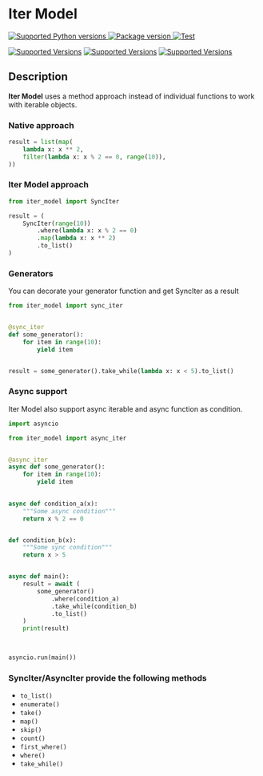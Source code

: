 # Iter Model

<a href="https://pypi.org/project/iter_model" target="_blank">
    <img src="https://img.shields.io/pypi/pyversions/iter_model.svg?color=%2334D058" alt="Supported Python versions">
</a>
<a href="https://pypi.org/project/iter_model" target="_blank">
    <img src="https://img.shields.io/pypi/v/iter_model?color=%2334D058&label=pypi%20package" alt="Package version">
</a>
<a href="https://github.com/VolodymyrBor/iter_model/actions?query=workflow%3ATest+event%3Apush+branch%3Amaster" target="_blank">
    <img src="https://github.com/VolodymyrBor/iter_model/workflows/Test/badge.svg?event=push&branch=master" alt="Test">
</a>

[![Supported Versions](https://img.shields.io/badge/coverage-100%25-green)](https://shields.io/)
[![Supported Versions](https://img.shields.io/badge/poetry-✅-grey)](https://shields.io/)
[![Supported Versions](https://img.shields.io/badge/async-✅-grey)](https://shields.io/)

## Description

**Iter Model** uses a method approach instead of individual functions to work with iterable objects.

### Native approach

```python
result = list(map(
    lambda x: x ** 2,
    filter(lambda x: x % 2 == 0, range(10)),
))
```

### Iter Model approach

```python
from iter_model import SyncIter

result = (
    SyncIter(range(10))
        .where(lambda x: x % 2 == 0)
        .map(lambda x: x ** 2)
        .to_list()
)

```

### Generators

You can decorate your generator function and get SyncIter as a result

```python
from iter_model import sync_iter


@sync_iter
def some_generator():
    for item in range(10):
        yield item


result = some_generator().take_while(lambda x: x < 5).to_list()
```

### Async support

Iter Model also support async iterable and async function as condition.


```python
import asyncio

from iter_model import async_iter


@async_iter
async def some_generator():
    for item in range(10):
        yield item

        
async def condition_a(x):
    """Some async condition"""
    return x % 2 == 0 


def condition_b(x):
    """Some sync condition"""
    return x > 5 


async def main():
    result = await (
        some_generator()
            .where(condition_a)
            .take_while(condition_b)
            .to_list()
    )
    print(result)
    


asyncio.run(main())
```

### SyncIter/AsyncIter provide the following methods

- ```to_list()```
- ```enumerate()```
- ```take()```
- ```map()```
- ```skip()```
- ```count()```
- ```first_where()```
- ```where()```
- ```take_while()```
